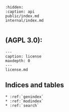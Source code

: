 
```{toctree}
:hidden:
:caption: api
public/index.md
internal/index.md
```


```{include} readme.md
```

## (AGPL 3.0):


```{toctree}
---
caption: license
maxdepth: 0
---
license.md
```

## Indices and tables

```{eval-rst}
* :ref:`genindex`
* :ref:`modindex`
* :ref:`search`
```

